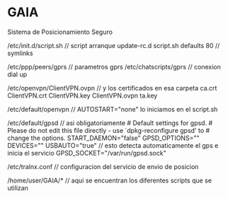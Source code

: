 # GAIA
Sistema de Posicionamiento Seguro

/etc/init.d/script.sh  // script arranque
update-rc.d script.sh defaults 80 // symlinks

/etc/ppp/peers/gprs // parametros gprs
/etc/chatscripts/gprs // conexion dial up

/etc/openvpn/ClientVPN.ovpn // y los certificados en esa carpeta
	ca.crt  ClientVPN.crt  ClientVPN.key  ClientVPN.ovpn  ta.key 
	
/etc/default/openvpn // AUTOSTART="none" lo iniciamos en el script.sh

/etc/default/gpsd // asi obligatoriamente
	# Default settings for gpsd.
	# Please do not edit this file directly - use `dpkg-reconfigure gpsd' to
	# change the options.
	START_DAEMON="false"
	GPSD_OPTIONS=""
	DEVICES=""
	USBAUTO="true"  // esto detecta automaticamente el gps e inicia el servicio
	GPSD_SOCKET="/var/run/gpsd.sock"
	
/etc/tralnx.conf // configuracion del servicio de envio de posicion

/home/user/GAIA/*  // aqui se encuentran los diferentes scripts que se utilizan
